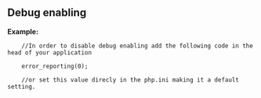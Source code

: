 
Debug enabling
-------

**Example:**



		//In order to disable debug enabling add the following code in the head of your application

		error_reporting(0);

		//or set this value direcly in the php.ini making it a default setting.


	